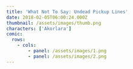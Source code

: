 ```yaml
---
title: 'What Not To Say: Undead Pickup Lines'
date: 2018-02-05T06:00:24.000Z
thumbnail: /assets/images/thumb.png
characters: ['Akorlara']
comic:
  rows:
    - cols:
        - panel: /assets/images/1.png
        - panel: /assets/images/2.png
---
```


